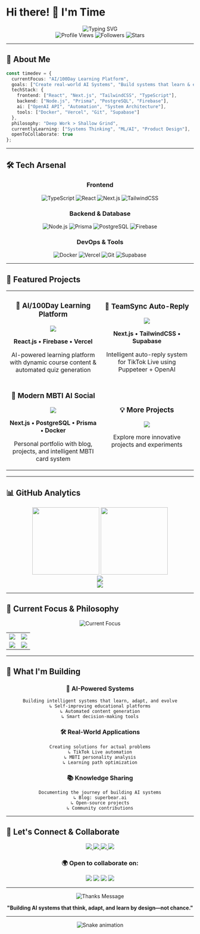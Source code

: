 # Hi there! 👋 I'm Time

<div align="center">
  <img src="https://readme-typing-svg.demolab.com?font=Fira+Code&size=26&duration=3000&pause=1000&color=00BFFF&center=true&vCenter=true&multiline=true&width=700&lines=Passionate+Fullstack+Developer+%26+AI+Explorer;Building+Real+Systems+with+Purpose;AI+Automation+%7C+Self-learning+Apps+%7C+Web+Innovation" alt="Typing SVG" />
</div>

<div align="center">
  <img src="https://komarev.com/ghpvc/?username=timektt&color=blueviolet&style=flat-square&label=Profile+Views" alt="Profile Views" />
  <img src="https://img.shields.io/github/followers/timektt?style=flat-square&color=blue&labelColor=black" alt="Followers" />
  <img src="https://img.shields.io/github/stars/timektt?style=flat-square&color=yellow&labelColor=black" alt="Stars" />
</div>

---

## 🧠 About Me

```typescript
const timedev = {
  currentFocus: "AI/100Day Learning Platform",
  goals: ["Create real-world AI Systems", "Build systems that learn & evolve"],
  techStack: {
    frontend: ["React", "Next.js", "TailwindCSS", "TypeScript"],
    backend: ["Node.js", "Prisma", "PostgreSQL", "Firebase"],
    ai: ["OpenAI API", "Automation", "System Architecture"],
    tools: ["Docker", "Vercel", "Git", "Supabase"]
  },
  philosophy: "Deep Work > Shallow Grind",
  currentlyLearning: ["Systems Thinking", "ML/AI", "Product Design"],
  openToCollaborate: true
};
```

---

## 🛠️ Tech Arsenal

<div align="center">

### Frontend
![TypeScript](https://img.shields.io/badge/TypeScript-007ACC?style=for-the-badge&logo=typescript&logoColor=white)
![React](https://img.shields.io/badge/React-20232A?style=for-the-badge&logo=react&logoColor=61DAFB)
![Next.js](https://img.shields.io/badge/Next.js-000000?style=for-the-badge&logo=nextdotjs&logoColor=white)
![TailwindCSS](https://img.shields.io/badge/Tailwind_CSS-38B2AC?style=for-the-badge&logo=tailwind-css&logoColor=white)

### Backend & Database
![Node.js](https://img.shields.io/badge/Node.js-43853D?style=for-the-badge&logo=node.js&logoColor=white)
![Prisma](https://img.shields.io/badge/Prisma-3982CE?style=for-the-badge&logo=Prisma&logoColor=white)
![PostgreSQL](https://img.shields.io/badge/PostgreSQL-316192?style=for-the-badge&logo=postgresql&logoColor=white)
![Firebase](https://img.shields.io/badge/Firebase-039BE5?style=for-the-badge&logo=Firebase&logoColor=white)

### DevOps & Tools
![Docker](https://img.shields.io/badge/Docker-2CA5E0?style=for-the-badge&logo=docker&logoColor=white)
![Vercel](https://img.shields.io/badge/Vercel-000000?style=for-the-badge&logo=vercel&logoColor=white)
![Git](https://img.shields.io/badge/Git-F05032?style=for-the-badge&logo=git&logoColor=white)
![Supabase](https://img.shields.io/badge/Supabase-181818?style=for-the-badge&logo=supabase&logoColor=white)

</div>

---

## 🚀 Featured Projects

<div align="center">
  <table>
    <tr>
      <td width="50%">
        <h3 align="center">🤖 AI/100Day Learning Platform</h3>
        <div align="center">
          <a href="https://github.com/timektt/Port_to_Me" target="_blank">
            <img src="https://github-readme-stats.vercel.app/api/pin/?username=timektt&repo=Port_to_Me&theme=tokyonight&hide_border=true" />
          </a>
          <p><strong>React.js • Firebase • Vercel</strong></p>
          <p>AI-powered learning platform with dynamic course content & automated quiz generation</p>
        </div>
      </td>
      <td width="50%">
        <h3 align="center">🔄 TeamSync Auto-Reply</h3>
        <div align="center">
          <a href="https://github.com/timektt/TeamSync" target="_blank">
            <img src="https://github-readme-stats.vercel.app/api/pin/?username=timektt&repo=TeamSync&theme=tokyonight&hide_border=true" />
          </a>
          <p><strong>Next.js • TailwindCSS • Supabase</strong></p>
          <p>Intelligent auto-reply system for TikTok Live using Puppeteer + OpenAI</p>
        </div>
      </td>
    </tr>
    <tr>
      <td width="50%">
        <h3 align="center">🧠 Modern MBTI AI Social</h3>
        <div align="center">
          <a href="https://github.com/timektt/MBTI_PROJECT" target="_blank">
            <img src="https://github-readme-stats.vercel.app/api/pin/?username=timektt&repo=MBTI_PROJECT&theme=tokyonight&hide_border=true" />
          </a>
          <p><strong>Next.js • PostgreSQL • Prisma • Docker</strong></p>
          <p>Personal portfolio with blog, projects, and intelligent MBTI card system</p>
        </div>
      </td>
      <td width="50%">
        <h3 align="center">💡 More Projects</h3>
        <div align="center">
          <a href="https://github.com/timektt?tab=repositories" target="_blank">
            <img src="https://img.shields.io/badge/View_All_Projects-000000?style=for-the-badge&logo=github&logoColor=white" />
          </a>
          <p>Explore more innovative projects and experiments</p>
        </div>
      </td>
    </tr>
  </table>
</div>

---

## 📊 GitHub Analytics

<div align="center">
  <img height="180em" src="https://github-readme-stats.vercel.app/api?username=timektt&show_icons=true&theme=tokyonight&hide_border=true&count_private=true&include_all_commits=true" />
  <img height="180em" src="https://github-readme-stats.vercel.app/api/top-langs/?username=timektt&layout=compact&theme=tokyonight&hide_border=true" />
</div>

<div align="center">
  <img src="https://github-readme-streak-stats.herokuapp.com/?user=timektt&theme=tokyonight&hide_border=true" />
</div>

<div align="center">
  <img src="https://github-readme-activity-graph.vercel.app/graph?username=timektt&bg_color=1a1b27&color=70a5fd&line=70a5fd&point=bf91f3&area=true&hide_border=true" />
</div>

---

## 🎯 Current Focus & Philosophy

<div align="center">
  <img src="https://readme-typing-svg.demolab.com?font=Fira+Code&size=22&duration=3000&pause=1000&color=00BFFF&center=true&vCenter=true&multiline=true&width=800&lines=🤖+Building+AI+systems+that+think%2C+adapt%2C+and+learn;📚+Creating+self-evolving+educational+platforms;🔧+Developing+automation+tools+for+real-world+problems;💡+Deep+Work+%3E+Shallow+Grind" alt="Current Focus" />
</div>

<div align="center">
  <table>
    <tr>
      <td align="center">
        <img src="https://img.shields.io/badge/🎯_Current_Project-AI%2F100Day_Learning_Platform-blue?style=for-the-badge&labelColor=black" />
      </td>
      <td align="center">
        <img src="https://img.shields.io/badge/🚀_Focus_Area-AI_Automation_Systems-green?style=for-the-badge&labelColor=black" />
      </td>
    </tr>
    <tr>
      <td align="center">
        <img src="https://img.shields.io/badge/📈_Learning-Systems_Thinking-purple?style=for-the-badge&labelColor=black" />
      </td>
      <td align="center">
        <img src="https://img.shields.io/badge/🎨_Philosophy-Deep_Work-orange?style=for-the-badge&labelColor=black" />
      </td>
    </tr>
  </table>
</div>

---

## 🌟 What I'm Building

<div align="center">

### 🤖 AI-Powered Systems
```
Building intelligent systems that learn, adapt, and evolve
↳ Self-improving educational platforms
↳ Automated content generation
↳ Smart decision-making tools
```

### 🛠️ Real-World Applications
```
Creating solutions for actual problems
↳ TikTok Live automation
↳ MBTI personality analysis
↳ Learning path optimization
```

### 📚 Knowledge Sharing
```
Documenting the journey of building AI systems
↳ Blog: superbear.ai
↳ Open-source projects
↳ Community contributions
```

</div>

---

## 🤝 Let's Connect & Collaborate

<div align="center">
  <a href="https://www.linkedin.com/in/time-dev/">
    <img src="https://img.shields.io/badge/LinkedIn-0077B5?style=for-the-badge&logo=linkedin&logoColor=white" />
  </a>
  <a href="mailto:time@example.com">
    <img src="https://img.shields.io/badge/Email-D14836?style=for-the-badge&logo=gmail&logoColor=white" />
  </a>
  <a href="https://time-dev.vercel.app">
    <img src="https://img.shields.io/badge/Portfolio-000000?style=for-the-badge&logo=firefox&logoColor=white" />
  </a>
  <a href="https://superbear.ai">
    <img src="https://img.shields.io/badge/Blog-FF5722?style=for-the-badge&logo=blogger&logoColor=white" />
  </a>
</div>

<div align="center">
  <h3>🌍 Open to collaborate on:</h3>
  <img src="https://img.shields.io/badge/AI%20Projects-blue?style=flat-square&logo=brain&logoColor=white" />
  <img src="https://img.shields.io/badge/Open%20Source-green?style=flat-square&logo=github&logoColor=white" />
  <img src="https://img.shields.io/badge/Innovation-purple?style=flat-square&logo=lightbulb&logoColor=white" />
  <img src="https://img.shields.io/badge/Learning-orange?style=flat-square&logo=book&logoColor=white" />
</div>

---

<div align="center">
  <img src="https://readme-typing-svg.demolab.com?font=Fira+Code&size=16&duration=4000&pause=1000&color=gray&center=true&vCenter=true&width=600&lines=Thanks+for+visiting+my+profile!+✨;Let's+build+something+amazing+together+🚀;Always+learning%2C+always+building+💪" alt="Thanks Message" />
</div>

<div align="center">
  
  **"Building AI systems that think, adapt, and learn by design—not chance."**
  
  ---
  
  ![Snake animation](https://github.com/timektt/timektt/blob/output/github-contribution-grid-snake.svg)
  
</div>
